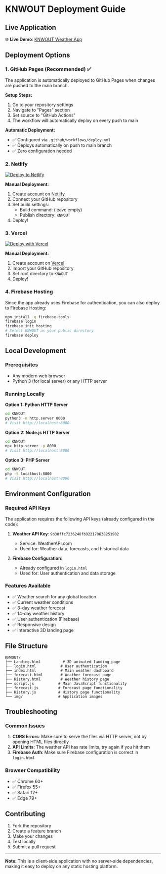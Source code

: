 # KNWOUT Deployment Guide

## Live Application
🌐 **Live Demo**: [KNWOUT Weather App](https://ankvit26.github.io/KNWOUT/)

## Deployment Options

### 1. GitHub Pages (Recommended) ✅

The application is automatically deployed to GitHub Pages when changes are pushed to the main branch.

**Setup Steps:**
1. Go to your repository settings
2. Navigate to "Pages" section
3. Set source to "GitHub Actions"
4. The workflow will automatically deploy on every push to main

**Automatic Deployment:**
- ✅ Configured via `.github/workflows/deploy.yml`
- ✅ Deploys automatically on push to main branch
- ✅ Zero configuration needed

### 2. Netlify

[![Deploy to Netlify](https://www.netlify.com/img/deploy/button.svg)](https://app.netlify.com/start/deploy?repository=https://github.com/ANKVIT26/KNWOUT)

**Manual Deployment:**
1. Create account on [Netlify](https://netlify.com)
2. Connect your GitHub repository
3. Set build settings:
   - Build command: (leave empty)
   - Publish directory: `KNWOUT`
4. Deploy!

### 3. Vercel

[![Deploy with Vercel](https://vercel.com/button)](https://vercel.com/new/clone?repository-url=https://github.com/ANKVIT26/KNWOUT)

**Manual Deployment:**
1. Create account on [Vercel](https://vercel.com)
2. Import your GitHub repository
3. Set root directory to `KNWOUT`
4. Deploy!

### 4. Firebase Hosting

Since the app already uses Firebase for authentication, you can also deploy to Firebase Hosting:

```bash
npm install -g firebase-tools
firebase login
firebase init hosting
# Select KNWOUT as your public directory
firebase deploy
```

## Local Development

### Prerequisites
- Any modern web browser
- Python 3 (for local server) or any HTTP server

### Running Locally

**Option 1: Python HTTP Server**
```bash
cd KNWOUT
python3 -m http.server 8000
# Visit http://localhost:8000
```

**Option 2: Node.js HTTP Server**
```bash
cd KNWOUT
npx http-server -p 8000
# Visit http://localhost:8000
```

**Option 3: PHP Server**
```bash
cd KNWOUT
php -S localhost:8000
# Visit http://localhost:8000
```

## Environment Configuration

### Required API Keys
The application requires the following API keys (already configured in the code):

1. **Weather API Key**: `9b30ffc7236248fb922170638251902`
   - Service: WeatherAPI.com
   - Used for: Weather data, forecasts, and historical data

2. **Firebase Configuration**: 
   - Already configured in `login.html`
   - Used for: User authentication and data storage

### Features Available
- ✅ Weather search for any global location
- ✅ Current weather conditions
- ✅ 3-day weather forecast
- ✅ 14-day weather history
- ✅ User authentication (Firebase)
- ✅ Responsive design
- ✅ Interactive 3D landing page

## File Structure
```
KNWOUT/
├── Landing.html          # 3D animated landing page
├── login.html           # User authentication
├── index.html           # Main weather dashboard  
├── forecast.html        # Weather forecast page
├── History.html         # Weather history page
├── script.js           # Main JavaScript functionality
├── forecast.js         # Forecast page functionality
├── History.js          # History page functionality
└── img/                # Application images
```

## Troubleshooting

### Common Issues

1. **CORS Errors**: Make sure to serve the files via HTTP server, not by opening HTML files directly
2. **API Limits**: The weather API has rate limits, try again if you hit them
3. **Firebase Auth**: Make sure Firebase configuration is correct in `login.html`

### Browser Compatibility
- ✅ Chrome 60+
- ✅ Firefox 55+
- ✅ Safari 12+
- ✅ Edge 79+

## Contributing
1. Fork the repository
2. Create a feature branch
3. Make your changes
4. Test locally
5. Submit a pull request

---
**Note**: This is a client-side application with no server-side dependencies, making it easy to deploy on any static hosting platform.